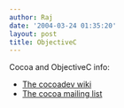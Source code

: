 ```yaml
---
author: Raj
date: '2004-03-24 01:35:20'
layout: post
title: ObjectiveC
---
```


Cocoa and ObjectiveC info:

* [The cocoadev wiki](http://cocoadev.com)
* [The cocoa mailing list](http://cocoa.mamasam.com/)

